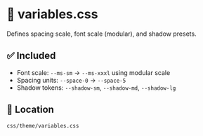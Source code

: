# 📐 variables.css

Defines spacing scale, font scale (modular), and shadow presets.

## ✅ Included

- Font scale: `--ms-sm` → `--ms-xxxl` using modular scale
- Spacing units: `--space-0` → `--space-5`
- Shadow tokens: `--shadow-sm`, `--shadow-md`, `--shadow-lg`

## 📁 Location

`css/theme/variables.css`